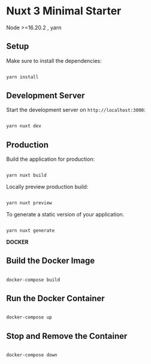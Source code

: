 # Nuxt 3 Minimal Starter

Node >=16.20.2 , yarn

## Setup

Make sure to install the dependencies:

```bash

yarn install

```

## Development Server

Start the development server on `http://localhost:3000`:

```bash

yarn nuxt dev

```

## Production

Build the application for production:

```bash

yarn nuxt build

```

Locally preview production build:

```bash

yarn nuxt preview

```
To generate a static version of your application.


```bash

yarn nuxt generate

```

**DOCKER**

## Build the Docker Image

```bash

docker-compose build

```

##  Run the Docker Container

```bash

docker-compose up

```

## Stop and Remove the Container


```bash

docker-compose down

```